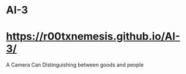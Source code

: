 # AI-3
# https://r00txnemesis.github.io/AI-3/

A Camera Can Distinguishing between goods and people


